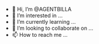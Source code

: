 - 👋 Hi, I’m @AGENTBILLA
- 👀 I’m interested in ...
- 🌱 I’m currently learning ...
- 💞️ I’m looking to collaborate on ...
- 📫 How to reach me ...

<!---
AGENTBILLA/AGENTBILLA is a ✨ special ✨ repository because its `README.md` (this file) appears on your GitHub profile.
You can click the Preview link to take a look at your changes.
--->
